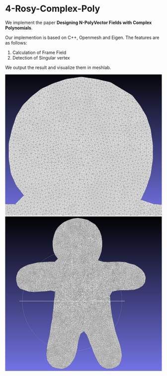 # 4-Rosy-Complex-Poly
We implement the paper **Designing N-PolyVector Fields with Complex Polynomials**.

Our implemention is based on C++, Openmesh and Eigen. The features are as follows:

1. Calculation of Frame Field
2. Detection of Singular vertex

We output the result and visualize them in meshlab.

![woody head](pic/head.png)
![woody body](pic/woody.png)
